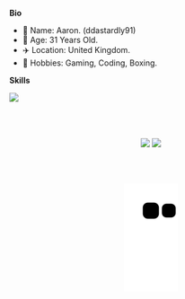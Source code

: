  <strong>Bio</strong> 
 - 📛 Name: Aaron. (ddastardly91)
 - 🔞 Age: 31 Years Old.
 - ✈️ Location: United Kingdom.
 - 🥊 Hobbies: Gaming, Coding, Boxing.
 
 <strong>Skills</strong>
 <div>
 <img src="https://skills.thijs.gg/icons?i=html,css,js,nodejs,sass,react,ps" />
 </div>

 

<br><br>
<div align="center">
<img src="https://github-readme-stats.vercel.app/api?username=ddastardly91&show_icons=true&theme=dracula" height="200px" />
<img src="https://github-readme-stats.vercel.app/api/top-langs/?username=ddastardly91&theme=dracula" height="200px" />
</div>

<br><br>

<div align="center">
<img src="https://github.com/ddastardly91/ddastardly91/blob/output/github-contribution-grid-snake.svg" />
</div>
